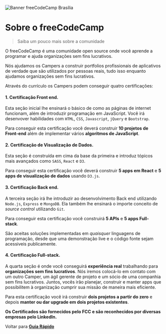 ![Banner freeCodeCamp Brasília](https://raw.githubusercontent.com/freecodecampbsb/quick-start/master/images/git-banner.jpg)

# Sobre o freeCodeCamp

> Saiba um pouco mais sobre a comunidade

O freeCodeCamp é uma comunidade open source onde você aprende a programar e ajuda organizações sem fins lucrativos.

Nós ajudamos os Campers a construir portfolios profissionais de aplicativos de verdade que são utilizados por pessoas reais, tudo isso enquanto ajudamos organizações sem fins lucrativos.

Através do currículo os Campers podem conseguir quatro certificações:

#### 1. Certificação Front end.

Esta seção inicial lhe ensinará o básico de como as páginas de internet funcionam, além de introduzir programação em JavaScript. Você irá desenvover habilidades com `HTML`, `CSS`, `Javascript`, `jQuery` e `Bootstrap`.

Para conseguir esta certificação você deverá construir **10 projetos de Front-end** além de implementar vários **algoritmos de JavaScript**.

#### 2. Certificação de Visualização de Dados.

Esta seção é construída em cima da base da primeira e introduz tópicos mais avançados como `SASS`, `React` e `D3`.

Para conseguir esta certificação você deverá construir **5 apps em React** e **5 apps de visualização de dados** usando `D3.js`.

#### 3. Certificação Back end.

A terceira seção irá lhe introduzir ao desenvolvimento Back end utilizando `Node.js`, `Express` e `MongoDB`. Ela também lhe ensinará o importe conceito de _source control_ utilizando `Git`.

Para conseguir esta certificação você construirá **5 APIs** e **5 apps Full-stack**.

São aceitas soluções implementadas em _quaisquer_ linguagens de programação, desde que uma demonstração live e o código fonte sejam acessiveis publicamente.

#### 4. Certificação Full-stack.

A quarta seção é onde você conseguirá **experiência real** trabalhando para **organizações sem fins lucrativos**. Nós iremos colocá-lo em contato com um outro Camper, um ágil gerente de projeto e um sócio de uma companhia sem fins lucrativos. Juntos, vocês irão planejar, construir e manter apps que possibilitem à organização cumprir sua missão de maneira mais eficiente.

Para esta certificação você irá construir **dois projetos a partir do zero** e depois **manter ou dar upgrade em dois projetos existentes**.

**Os Certificados são fornecidos pelo FCC e são reconhecidos por diversas empresas pelo LinkedIn.**

Voltar para **[Guia Rápido](https://github.com/freecodecampbsb/quick-start)**
